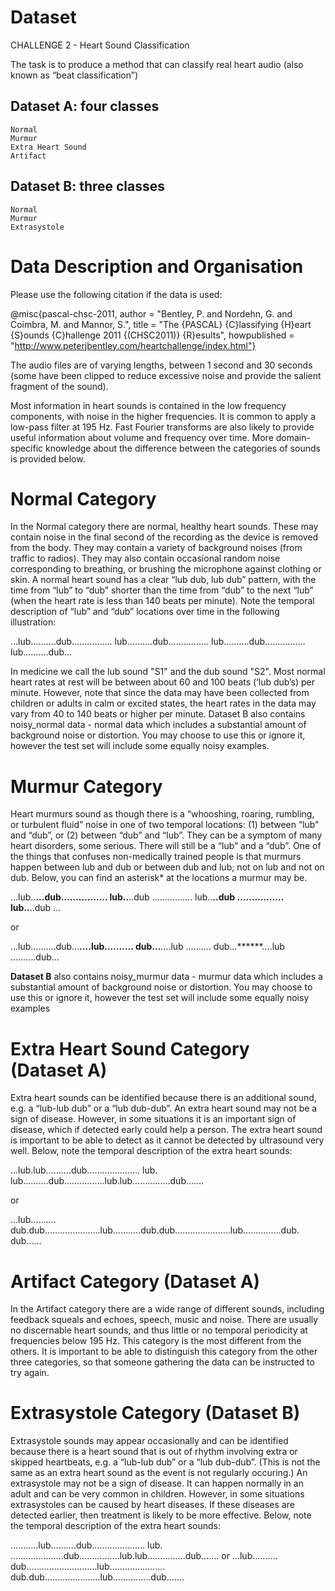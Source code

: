 # Dataset 

CHALLENGE 2 - Heart Sound Classification

The task is to produce a method that can classify real heart audio (also known as “beat classification”) 

## Dataset A: four classes

    Normal
    Murmur
    Extra Heart Sound
    Artifact


## Dataset B: three classes

    Normal
    Murmur
    Extrasystole


# Data Description and Organisation

Please use the following citation if the data is used:

@misc{pascal-chsc-2011,
       author = "Bentley, P. and Nordehn, G. and Coimbra, M. and Mannor, S.",
       title = "The {PASCAL} {C}lassifying {H}eart {S}ounds {C}hallenge 2011 {(CHSC2011)} {R}esults",
       howpublished = "http://www.peterjbentley.com/heartchallenge/index.html"}

The audio files are of varying lengths, between 1 second and 30 seconds (some have been clipped to reduce excessive noise and provide the salient fragment of the sound).

Most information in heart sounds is contained in the low frequency components, with noise in the higher frequencies. It is common to apply a low-pass filter at 195 Hz. Fast Fourier transforms are also likely to provide useful information about volume and frequency over time. More domain-specific knowledge about the difference between the categories of sounds is provided below.

# Normal Category
In the Normal category there are normal, healthy heart sounds. These may contain noise in the final second of the recording as the device is removed from the body. They may contain a variety of background noises (from traffic to radios). They may also contain occasional random noise corresponding to breathing, or brushing the microphone against clothing or skin. A normal heart sound has a clear “lub dub, lub dub” pattern, with the time from “lub” to “dub” shorter than the time from “dub” to the next “lub” (when the heart rate is less than 140 beats per minute). Note the temporal description of “lub” and “dub” locations over time in the following illustration:


…lub……….dub……………. lub……….dub……………. lub……….dub……………. lub……….dub…


In medicine we call the lub sound "S1" and the dub sound "S2". Most normal heart rates at rest will be between about 60 and 100 beats (‘lub dub’s) per minute. However, note that since the data may have been collected from children or adults in calm or excited states, the heart rates in the data may vary from 40 to 140 beats or higher per minute. Dataset B also contains noisy_normal data - normal data which includes a substantial amount of background noise or distortion. You may choose to use this or ignore it, however the test set will include some equally noisy examples.

# Murmur Category
Heart murmurs sound as though there is a “whooshing, roaring, rumbling, or turbulent fluid” noise in one of two temporal locations: (1) between “lub” and “dub”, or (2) between “dub” and “lub”. They can be a symptom of many heart disorders, some serious. There will still be a “lub” and a “dub”. One of the things that confuses non-medically trained people is that murmurs happen between lub and dub or between dub and lub; not on lub and not on dub. Below, you can find an asterisk* at the locations a murmur may be.

…lub..****...dub……………. lub..****..dub ……………. lub..****..dub ……………. lub..****..dub …

or

…lub……….dub…******….lub………. dub…******….lub ………. dub…******….lub ……….dub…

**Dataset B** also contains noisy_murmur data - murmur data which includes a substantial amount of background noise or distortion. You may choose to use this or ignore it, however the test set will include some equally noisy examples

# Extra Heart Sound Category (Dataset A)
Extra heart sounds can be identified because there is an additional sound, e.g. a “lub-lub dub” or a “lub dub-dub”. An extra heart sound may not be a sign of disease.  However, in some situations it is an important sign of disease, which if detected early could help a person.  The extra heart sound is important to be able to detect as it cannot be detected by ultrasound very well. Below, note the temporal description of the extra heart sounds:

…lub.lub……….dub………..………. lub. lub……….dub…………….lub.lub……..…….dub…….

or

…lub………. dub.dub………………….lub.……….dub.dub………………….lub……..…….dub. dub……

# Artifact Category (Dataset A)
In the Artifact category there are a wide range of different sounds, including feedback squeals and echoes, speech, music and noise. There are usually no discernable heart sounds, and thus little or no temporal periodicity at frequencies below 195 Hz. This category is the most different from the others. It is important to be able to distinguish this category from the other three categories, so that someone gathering the data can be instructed to try again.

# Extrasystole Category (Dataset B)
Extrasystole sounds may appear occasionally and can be identified because there is a heart sound that is out of rhythm involving extra or skipped heartbeats, e.g. a “lub-lub dub” or a “lub dub-dub”. (This is not the same as an extra heart sound as the event is not regularly occuring.) An extrasystole may not be a sign of disease. It can happen normally in an adult and can be very common in children. However, in some situations extrasystoles can be caused by heart diseases. If these diseases are detected earlier, then treatment is likely to be more effective. Below, note the temporal description of the extra heart sounds:

…........lub……….dub………..………. lub. ………..……….dub…………….lub.lub……..…….dub…….
or
…lub………. dub......………………….lub.…………………dub.dub………………….lub……..…….dub.……
